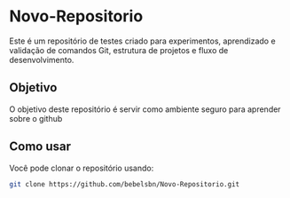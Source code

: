 # Novo-Repositorio

Este é um repositório de testes criado para experimentos, aprendizado e validação de comandos Git, estrutura de projetos e fluxo de desenvolvimento.

## Objetivo

O objetivo deste repositório é servir como ambiente seguro para aprender sobre o github
## Como usar

Você pode clonar o repositório usando:

```bash
git clone https://github.com/bebelsbn/Novo-Repositorio.git
